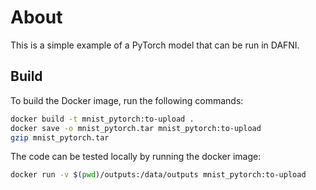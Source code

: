 # About

This is a simple example of a PyTorch model that can be run in DAFNI.

## Build

To build the Docker image, run the following commands:

```bash
docker build -t mnist_pytorch:to-upload .
docker save -o mnist_pytorch.tar mnist_pytorch:to-upload
gzip mnist_pytorch.tar
```

The code can be tested locally by running the docker image:

```bash 
docker run -v $(pwd)/outputs:/data/outputs mnist_pytorch:to-upload
```